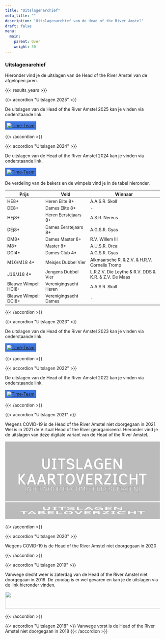 ```yaml
---
title: "Uitslagenarchief"
meta_title: ""
description: "Uitslagenarchief van de Head of the River Amstel"
draft: false
menu:
  main:
    parent: Over
    weight: 30
---
```

### Uitslagenarchief 
Hieronder vind je de uitslagen van de Head of the River Amstel van de afgelopen jaren.

{{< results_years >}}
<!-- TODO -->
{{< accordion "Uitslagen 2025" >}}

De uitslagen van de Head of the River Amstel 2025 kan je vinden via onderstaande link.

<a href="https://regatta.time-team.nl/headoftheriveramstel/2025/results/events.php" target="_blank"><img alt="Time-Team" src="https://regatta.time-team.nl/inc/img/header.png" style="background-color: rgb(63, 120, 227); padding: 5px;"></a>

<!-- De verdeling van de bekers en de wimpels vind je in de tabel hieronder.

| Prijs                 | Veld                  | Winnaar           |
|-----------------------|-----------------------|-------------------|
| HE8+                  | Heren Elite 8+        | A.A.S.R. Skoll    |
| DE8+                  | Dames Elite 8+        | -                 |
| HEj8+                 | Heren Eerstejaars 8+  | A.S.R. Nereus     |
| DEj8+                 | Dames Eerstejaars 8+  | A.G.S.R. Gyas     |
| DM8+                  | Dames Master 8+       | R.V. Willem III   |
| M8+                   | Master 8+             | A.U.S.R. Orca     |
| DCl4*                 | Dames Club 4*         | A.G.S.R. Gyas     |
| M16/M18 4*            | Meisjes Dubbel Vier   | Alkmaarsche R. & Z.V. & H.R.V. Cornelis Tromp         |
| J16/J18 4*            | Jongens Dubbel Vier   | L.R.Z.V. Die Leythe & R.V. DDS & K.R. & Z.V. De Maas  |
| Blauwe Wimpel: HCl8+  | Verenigingsacht Heren | A.A.S.R. Skoll    |
| Blauwe Wimpel: DCl8+  | Verenigingsacht Dames | -                 | -->

{{< /accordion >}}


{{< accordion "Uitslagen 2024" >}}

De uitslagen van de Head of the River Amstel 2024 kan je vinden via onderstaande link.

<a href="https://regatta.time-team.nl/headoftheriveramstel/202/results/events.php" target="_blank"><img alt="Time-Team" src="https://regatta.time-team.nl/inc/img/header.png" style="background-color: rgb(63, 120, 227); padding: 5px;"></a>

De verdeling van de bekers en de wimpels vind je in de tabel hieronder.

| Prijs                 | Veld                  | Winnaar           |
|-----------------------|-----------------------|-------------------|
| HE8+                  | Heren Elite 8+        | A.A.S.R. Skoll    |
| DE8+                  | Dames Elite 8+        | -                 |
| HEj8+                 | Heren Eerstejaars 8+  | A.S.R. Nereus     |
| DEj8+                 | Dames Eerstejaars 8+  | A.G.S.R. Gyas     |
| DM8+                  | Dames Master 8+       | R.V. Willem III   |
| M8+                   | Master 8+             | A.U.S.R. Orca     |
| DCl4*                 | Dames Club 4*         | A.G.S.R. Gyas     |
| M16/M18 4*            | Meisjes Dubbel Vier   | Alkmaarsche R. & Z.V. & H.R.V. Cornelis Tromp         |
| J16/J18 4*            | Jongens Dubbel Vier   | L.R.Z.V. Die Leythe & R.V. DDS & K.R. & Z.V. De Maas  |
| Blauwe Wimpel: HCl8+  | Verenigingsacht Heren | A.A.S.R. Skoll    |
| Blauwe Wimpel: DCl8+  | Verenigingsacht Dames | -                 |

{{< /accordion >}}

{{< accordion "Uitslagen 2023" >}}

De uitslagen van de Head of the River Amstel 2023 kan je vinden via onderstaande link.

<a href="https://regatta.time-team.nl/headoftheriveramstel/2023/results/events.php" target="_blank"><img alt="Time-Team" src="https://regatta.time-team.nl/inc/img/header.png" style="background-color: rgb(63, 120, 227); padding: 5px;"></a>

{{< /accordion >}}

{{< accordion "Uitslagen 2022" >}}

De uitslagen van de Head of the River Amstel 2022 kan je vinden via onderstaande link.

<a href="https://regatta.time-team.nl/headoftheriveramstel/2022/results/events.php" target="_blank"><img alt="Time-Team" src="https://regatta.time-team.nl/inc/img/header.png" style="background-color: rgb(63, 120, 227); padding: 5px;"></a>

{{< /accordion >}}

{{< accordion "Uitslagen 2021" >}}

Wegens COVID-19 is de Head of the River Amstel niet doorgegaan in 2021. 
Wel is in 2021 de Virtual Head of the River georganiseerd. Hieronder vind je de uitslagen van deze digitale variant van de Head of the River Amstel.

<div class="row items-center justify-between">
    <div class="md:col-6 py-10" style="background-image: url('images/virtualhead/Kaart_TimeTeam_NL_OP50perc.png'); background-size:cover;">
    <a href="https://rowingtracker.com/hotr/2021" target="_blank"><img alt="Kaartuitslagen Virtual Head 2021" src="images/virtualhead/hotr2021_NL_UitslagenKaart.png" width="519"></a>
    </div>
    <div class="md:col-6 py-10" style="background-image: url('images/virtualhead/stille-amstel-rembrandttoren-Head.cr.hvg.jpg'); background-size:cover;">
    <a href="https://regatta.time-team.nl/hotr/2021/index.php" target="_blank"><img alt="Tabeluitslagen Virtual Head 2021" height="54" src="images/virtualhead/hotr2021_NL_UitslagenTabel.png" width="519"></a>
  </div>
</div>

{{< /accordion >}}

{{< accordion "Uitslagen 2020" >}}

Wegens COVID-19 is de Head of the River Amstel niet doorgegaan in 2020

{{< /accordion >}}

{{< accordion "Uitslagen 2019" >}}

Vanwege slecht weer is zaterdag van de Head of the River Amstel niet doorgegaan in 2019. De zondag is er wel gevaren en kan je de uitslagen via de link hieronder vinden.

<a href="https://hoesnelwasik.nl/head/2019/uitslagen#blocks" target="_blank"><img alt="" height="54" src="https://poweredbyiris.nl/wp-content/uploads/2014/04/banner_poweredbyiris1.png" width="519"></a>

{{< /accordion >}}

{{< accordion "Uitslagen 2018" >}}
Vanwege vorst is de Head of the River Amstel niet doorgegaan in 2018
{{< /accordion >}}